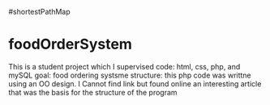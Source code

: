 #shortestPathMap
# foodOrderSystem
This is a student project which I supervised
code: html, css, php, and mySQL
goal: food ordering systsme
structure: this php code was writtne using an OO design. I Cannot find link but found online an interesting article that was the basis for the structure of the program

